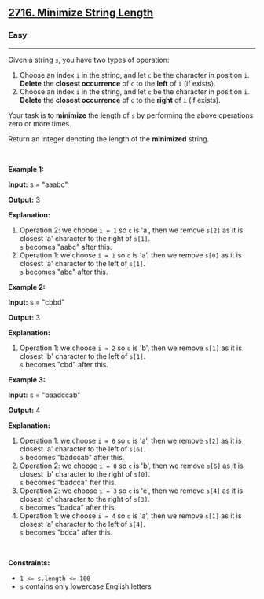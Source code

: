 <h2><a href="https://leetcode.com/problems/minimize-string-length/">2716. Minimize String Length</a></h2><h3>Easy</h3><hr><div><p>Given a string <code>s</code>, you have two types of operation:</p>

<ol>
	<li>Choose an index <code>i</code> in the string, and let <code>c</code> be the character in position <code>i</code>. <strong>Delete</strong> the <strong>closest occurrence</strong> of <code>c</code> to the <strong>left</strong> of <code>i</code> (if exists).</li>
	<li>Choose an index <code>i</code> in the string, and let <code>c</code> be the character in position <code>i</code>. <strong>Delete</strong> the <strong>closest occurrence</strong> of <code>c</code> to the <strong>right</strong> of <code>i</code> (if exists).</li>
</ol>

<p>Your task is to <strong>minimize</strong> the length of <code>s</code> by performing the above operations zero or more times.</p>

<p>Return an integer denoting the length of the <strong>minimized</strong> string.</p>

<p>&nbsp;</p>
<p><strong class="example">Example 1:</strong></p>

<div class="example-block">
<p><strong>Input:</strong> <span class="example-io">s = "aaabc"</span></p>

<p><strong>Output:</strong> <span class="example-io">3</span></p>

<p><strong>Explanation:</strong></p>

<ol>
	<li>Operation 2: we choose <code>i = 1</code> so <code>c</code> is 'a', then we remove <code>s[2]</code> as it is closest 'a' character to the right of <code>s[1]</code>.<br>
	<code>s</code> becomes "aabc" after this.</li>
	<li>Operation 1: we choose <code>i = 1</code> so <code>c</code> is 'a', then we remove <code>s[0]</code> as it is closest 'a' character to the left of <code>s[1]</code>.<br>
	<code>s</code> becomes "abc" after this.</li>
</ol>
</div>

<p><strong class="example">Example 2:</strong></p>

<div class="example-block">
<p><strong>Input:</strong> <span class="example-io">s = "cbbd"</span></p>

<p><strong>Output:</strong> <span class="example-io">3</span></p>

<p><strong>Explanation:</strong></p>

<ol>
	<li>Operation 1: we choose <code>i = 2</code> so <code>c</code> is 'b', then we remove <code>s[1]</code> as it is closest 'b' character to the left of <code>s[1]</code>.<br>
	<code>s</code> becomes "cbd" after this.</li>
</ol>
</div>

<p><strong class="example">Example 3:</strong></p>

<div class="example-block">
<p><strong>Input:</strong> <span class="example-io">s = "baadccab"</span></p>

<p><strong>Output:</strong> 4</p>

<p><strong>Explanation:</strong></p>

<ol>
	<li>Operation 1: we choose <code>i = 6</code> so <code>c</code> is 'a', then we remove <code>s[2]</code> as it is closest 'a' character to the left of <code>s[6]</code>.<br>
	<code>s</code> becomes "badccab" after this.</li>
	<li>Operation 2: we choose <code>i = 0</code> so <code>c</code> is 'b', then we remove <code>s[6]</code> as it is closest 'b' character to the right of <code>s[0]</code>.<br>
	<code>s</code> becomes "badcca" fter this.</li>
	<li>Operation 2: we choose <code>i = 3</code> so <code>c</code> is 'c', then we remove <code>s[4]</code> as it is closest 'c' character to the right of <code>s[3]</code>.<br>
	<code>s</code> becomes "badca" after this.</li>
	<li>Operation 1: we choose <code>i = 4</code> so <code>c</code> is 'a', then we remove <code>s[1]</code> as it is closest 'a' character to the left of <code>s[4]</code>.<br>
	<code>s</code> becomes "bdca" after this.</li>
</ol>
</div>

<p>&nbsp;</p>
<p><strong>Constraints:</strong></p>

<ul>
	<li><code>1 &lt;= s.length &lt;= 100</code></li>
	<li><code>s</code> contains only lowercase English letters</li>
</ul>
</div>